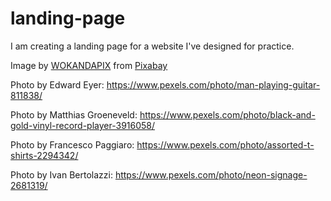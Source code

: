 # landing-page

I am creating a landing page for a website I've designed for practice.

Image by <a href="https://pixabay.com/users/wokandapix-614097/?utm_source=link-attribution&utm_medium=referral&utm_campaign=image&utm_content=978813">WOKANDAPIX</a> from <a href="https://pixabay.com//?utm_source=link-attribution&utm_medium=referral&utm_campaign=image&utm_content=978813">Pixabay</a>

Photo by Edward Eyer: https://www.pexels.com/photo/man-playing-guitar-811838/

Photo by Matthias Groeneveld: https://www.pexels.com/photo/black-and-gold-vinyl-record-player-3916058/

Photo by Francesco Paggiaro: https://www.pexels.com/photo/assorted-t-shirts-2294342/

Photo by Ivan Bertolazzi: https://www.pexels.com/photo/neon-signage-2681319/